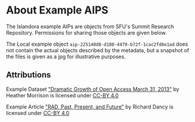 # About Example AIPS

The Islandora example AIPs are objects from SFU's Summit Research Repository. Permissions for sharing those objects are given below.

The Local example object `aip-225140d8-d188-4479-b72f-1cac2fd8e1ad` does not contain the actual objects described by the metadata, but a snapshot of the files is given as a jpg for illustrative purposes.

## Attributions

Example Dataset ["Dramatic Growth of Open Access March 31, 2013"](https://summit.sfu.ca/item/12645) by Heather Morrison is licensed under [CC-BY 4.0](https://creativecommons.org/licenses/by-nc-sa/4.0/)

Example Article ["RAD, Past, Present, and Future"](https://summit.sfu.ca/item/17636) by Richard Dancy is licensed under [CC-BY 4.0](https://creativecommons.org/licenses/by-nc-sa/4.0/)